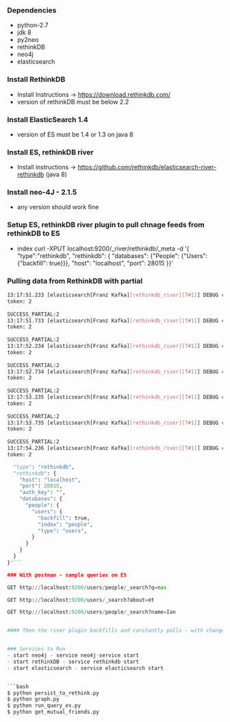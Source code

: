 ### Dependencies
- python-2.7
- jdk 8
- py2neo
- rethinkDB
- neo4j
- elasticsearch


### Install RethinkDB
- Install Instructions -> https://download.rethinkdb.com/
- version of rethinkDB must be below 2.2


### Install ElasticSearch 1.4
- version of ES must be 1.4 or 1.3 on java 8


### Install ES, rethinkDB river
- Install instructions -> https://github.com/rethinkdb/elasticsearch-river-rethinkdb (java 8)


### Install neo-4J - 2.1.5
- any version should work fine


### Setup ES, rethinkDB river plugin to pull chnage feeds from rethinkDB to ES

- index
curl -XPUT localhost:9200/_river/rethinkdb/_meta -d '{
   "type":"rethinkdb",
   "rethinkdb": {
     "databases": {"People": {"Users": {"backfill": true}}},
     "host": "localhost",
     "port": 28015
   }}'


### Pulling data from RethinkDB with partial

```bash SUCCESS_PARTIAL:2
13:17:51.233 [elasticsearch[Franz Kafka][rethinkdb_river][T#1]] DEBUG com.rethinkdb.RethinkDBConnection - running type: CONTINUE
token: 2
 
SUCCESS_PARTIAL:2
13:17:51.733 [elasticsearch[Franz Kafka][rethinkdb_river][T#1]] DEBUG com.rethinkdb.RethinkDBConnection - running type: CONTINUE
token: 2
 
SUCCESS_PARTIAL:2
13:17:52.234 [elasticsearch[Franz Kafka][rethinkdb_river][T#1]] DEBUG com.rethinkdb.RethinkDBConnection - running type: CONTINUE
token: 2
 
SUCCESS_PARTIAL:2
13:17:52.734 [elasticsearch[Franz Kafka][rethinkdb_river][T#1]] DEBUG com.rethinkdb.RethinkDBConnection - running type: CONTINUE
token: 2
 
SUCCESS_PARTIAL:2
13:17:53.235 [elasticsearch[Franz Kafka][rethinkdb_river][T#1]] DEBUG com.rethinkdb.RethinkDBConnection - running type: CONTINUE
token: 2
 
SUCCESS_PARTIAL:2
13:17:53.735 [elasticsearch[Franz Kafka][rethinkdb_river][T#1]] DEBUG com.rethinkdb.RethinkDBConnection - running type: CONTINUE
token: 2
 
SUCCESS_PARTIAL:2
13:17:54.236 [elasticsearch[Franz Kafka][rethinkdb_river][T#1]] DEBUG com.rethinkdb.RethinkDBConnection - running type: CONTINUE
token: 2
```


```python curl -XPUT localhost:9200/_river/rethinkdb/_meta -d '{
  "type": "rethinkdb",
  "rethinkdb": {
    "host": "localhost",
    "port": 28015,
    "auth_key": "",
    "databases": {
      "people": {
        "users": {
          "backfill": true,
          "index": "people",
          "type": "users",
        }
      }
    }
  }
}'```

### With postman - sample queries on ES

GET http://localhost:9200/users/people/_search?q=max

GET http://localhost:9200/users/_search?about=et

GET http://localhost:9200/users/people/_search?name=Ian


#### Then the river plugin backfills and constantly polls - with change feeds in rethinkDB this is faster and more efficient


### Services to Run
- start neo4j - service neo4j-service start
- start rethinkDB - service rethinkdb start
- start elasticsearch - service elasticsearch start


```bash
$ python persist_to_rethink.py
$ python graph.py
$ python run_query_es.py
$ python get_mutual_friends.py
```

